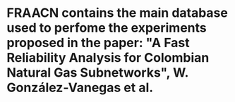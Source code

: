 # FRAACN contains the main database used to perfome the experiments proposed in the paper: "A Fast Reliability Analysis for Colombian Natural Gas Subnetworks", W. González-Vanegas et al.
